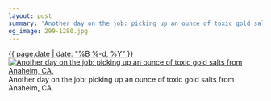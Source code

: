 ```yaml
---
layout: post
summary: 'Another day on the job: picking up an ounce of toxic gold salts from Anaheim, CA.'
og_image: 299-1280.jpg
---
```


<p>
 <time>
  <a href="/299">
   {{ page.date | date: "%B %-d, %Y" }}
  </a>
 </time>
 <a href="/299">
  <img alt="Another day on the job: picking up an ounce of toxic gold salts from Anaheim, CA." data-taken="4/2/2014" sizes="(min-width: 700px) 50vw, calc(100vw - 2rem)" src="{{ site.assets_url }}/299-640.jpg" srcset="{{ site.assets_url }}/299-1280.jpg 1280w, {{ site.assets_url }}/299-960.jpg 960w, {{ site.assets_url }}/299-640.jpg 640w, {{ site.assets_url }}/299-320.jpg 320w"/>
 </a>
 <span>
  Another day on the job: picking up an ounce of toxic gold salts from Anaheim, CA.
 </span>
</p>

